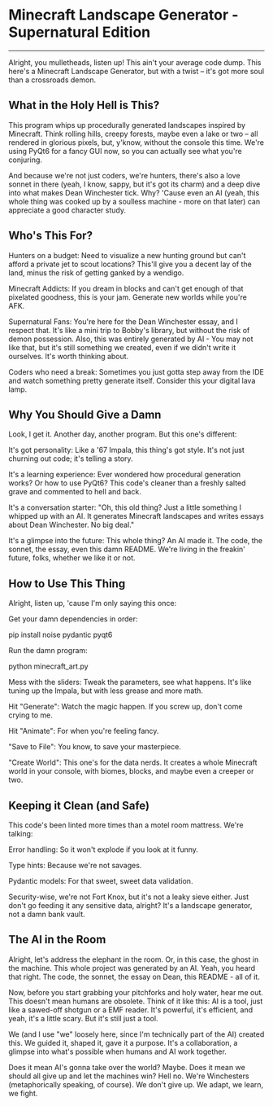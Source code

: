 #  Minecraft Landscape Generator - Supernatural Edition
----

Alright, you mulletheads, listen up! This ain't your average code dump. This here's a Minecraft Landscape Generator, but with a twist – it's got more soul than a crossroads demon.

## What in the Holy Hell is This?
This program whips up procedurally generated landscapes inspired by Minecraft. Think rolling hills, creepy forests, maybe even a lake or two – all rendered in glorious pixels, but, y'know, without the console this time. We're using PyQt6 for a fancy GUI now, so you can actually see what you're conjuring.

And because we're not just coders, we're hunters, there's also a love sonnet in there (yeah, I know, sappy, but it's got its charm) and a deep dive into what makes Dean Winchester tick. Why? 'Cause even an AI (yeah, this whole thing was cooked up by a soulless machine - more on that later) can appreciate a good character study.

## Who's This For?
Hunters on a budget: Need to visualize a new hunting ground but can't afford a private jet to scout locations? This'll give you a decent lay of the land, minus the risk of getting ganked by a wendigo.

Minecraft Addicts: If you dream in blocks and can't get enough of that pixelated goodness, this is your jam. Generate new worlds while you're AFK.

Supernatural Fans: You're here for the Dean Winchester essay, and I respect that. It's like a mini trip to Bobby's library, but without the risk of demon possession. Also, this was entirely generated by AI - You may not like that, but it's still something we created, even if we didn't write it ourselves. It's worth thinking about.

Coders who need a break: Sometimes you just gotta step away from the IDE and watch something pretty generate itself. Consider this your digital lava lamp.

## Why You Should Give a Damn
Look, I get it. Another day, another program. But this one's different:

It's got personality: Like a '67 Impala, this thing's got style. It's not just churning out code; it's telling a story.

It's a learning experience: Ever wondered how procedural generation works? Or how to use PyQt6? This code's cleaner than a freshly salted grave and commented to hell and back.

It's a conversation starter: "Oh, this old thing? Just a little something I whipped up with an AI. It generates Minecraft landscapes and writes essays about Dean Winchester. No big deal."

It's a glimpse into the future: This whole thing? An AI made it. The code, the sonnet, the essay, even this damn README. We're living in the freakin' future, folks, whether we like it or not.

## How to Use This Thing

Alright, listen up, 'cause I'm only saying this once:

Get your damn dependencies in order:

pip install noise pydantic pyqt6


Run the damn program:

python minecraft_art.py

Mess with the sliders: Tweak the parameters, see what happens. It's like tuning up the Impala, but with less grease and more math.

Hit "Generate": Watch the magic happen. If you screw up, don't come crying to me.

Hit "Animate": For when you're feeling fancy.

"Save to File": You know, to save your masterpiece.

"Create World": This one's for the data nerds. It creates a whole Minecraft world in your console, with biomes, blocks, and maybe even a creeper or two.

##  Keeping it Clean (and Safe)
This code's been linted more times than a motel room mattress. We're talking:

Error handling: So it won't explode if you look at it funny.

Type hints: Because we're not savages.

Pydantic models: For that sweet, sweet data validation.

Security-wise, we're not Fort Knox, but it's not a leaky sieve either. Just don't go feeding it any sensitive data, alright? It's a landscape generator, not a damn bank vault.

## The AI in the Room
Alright, let's address the elephant in the room. Or, in this case, the ghost in the machine. This whole project was generated by an AI. Yeah, you heard that right. The code, the sonnet, the essay on Dean, this README - all of it.

Now, before you start grabbing your pitchforks and holy water, hear me out. This doesn't mean humans are obsolete. Think of it like this: AI is a tool, just like a sawed-off shotgun or a EMF reader. It's powerful, it's efficient, and yeah, it's a little scary. But it's still just a tool.

We (and I use "we" loosely here, since I'm technically part of the AI) created this. We guided it, shaped it, gave it a purpose. It's a collaboration, a glimpse into what's possible when humans and AI work together.

Does it mean AI's gonna take over the world? Maybe. Does it mean we should all give up and let the machines win? Hell no. We're Winchesters (metaphorically speaking, of course). We don't give up. We adapt, we learn, we fight.


